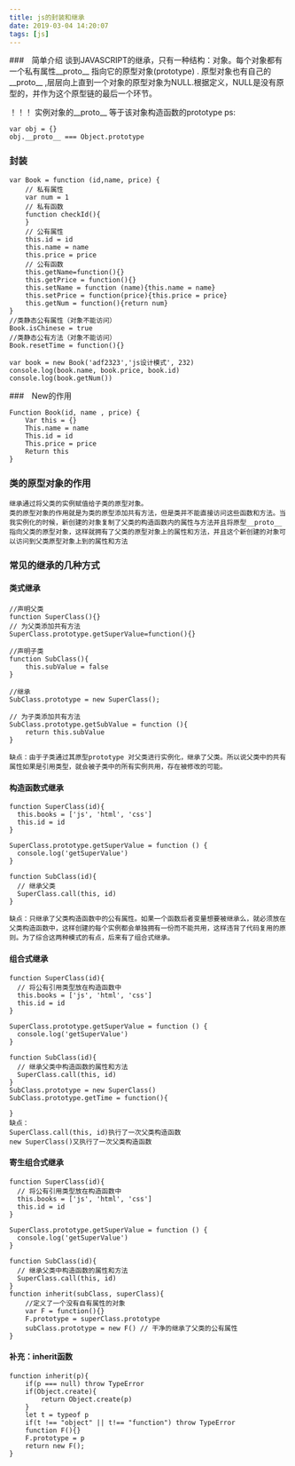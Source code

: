 ```yaml
---
title: js的封装和继承 
date: 2019-03-04 14:20:07
tags: [js]
---
```


###　简单介绍
谈到JAVASCRIPT的继承，只有一种结构：对象。每个对象都有一个私有属性__proto__ 指向它的原型对象(prototype) . 原型对象也有自己的__proto__ ,层层向上直到一个对象的原型对象为NULL.根据定义，NULL是没有原型的，并作为这个原型链的最后一个环节。

！！！ 实例对象的__proto__ 等于该对象构造函数的prototype
ps: 
```
var obj = {}
obj.__proto__ === Object.prototype
```
<!-- more -->

### 封装
```
var Book = function (id,name, price) {
    // 私有属性
    var num = 1
    // 私有函数
    function checkId(){
    }
    // 公有属性
    this.id = id
    this.name = name
    this.price = price
    // 公有函数
    this.getName=function(){}
    this.getPrice = function(){}
    this.setName = function (name){this.name = name}
    this.setPrice = function(price){this.price = price}
    this.getNum = function(){return num}
}
//类静态公有属性（对象不能访问）
Book.isChinese = true
//类静态公有方法（对象不能访问）
Book.resetTime = function(){}

var book = new Book('adf2323','js设计模式', 232)
console.log(book.name, book.price, book.id)
console.log(book.getNum())
``` 

###　New的作用

```
Function Book(id, name , price) {
    Var this = {}
    This.name = name
    This.id = id
    This.price = price
    Return this
}
```

### 类的原型对象的作用
    继承通过将父类的实例赋值给子类的原型对象。
    类的原型对象的作用就是为类的原型添加共有方法，但是类并不能直接访问这些函数和方法。当我实例化的时候，新创建的对象复制了父类的构造函数内的属性与方法并且将原型__proto__ 指向父类的原型对象，这样就拥有了父类的原型对象上的属性和方法，并且这个新创建的对象可以访问到父类原型对象上到的属性和方法

### 常见的继承的几种方式

#### 类式继承
```
//声明父类
function SuperClass(){}
// 为父类添加共有方法
SuperClass.prototype.getSuperValue=function(){}

//声明子类
function SubClass(){
    this.subValue = false
}

//继承
SubClass.prototype = new SuperClass();

// 为子类添加共有方法
SubClass.prototype.getSubValue = function (){
    return this.subValue
}

缺点：由于子类通过其原型prototype 对父类进行实例化，继承了父类。所以说父类中的共有属性如果是引用类型，就会被子类中的所有实例共用，存在被修改的可能。
```

#### 构造函数式继承
```
function SuperClass(id){
  this.books = ['js', 'html', 'css']
  this.id = id
}

SuperClass.prototype.getSuperValue = function () {
  console.log('getSuperValue')
}

function SubClass(id){
  // 继承父类
  SuperClass.call(this, id)
}

缺点：只继承了父类构造函数中的公有属性。如果一个函数后者变量想要被继承么，就必须放在父类构造函数中，这样创建的每个实例都会单独拥有一份而不能共用，这样违背了代码复用的原则。为了综合这两种模式的有点，后来有了组合式继承。
```
#### 组合式继承
```
function SuperClass(id){
  // 将公有引用类型放在构造函数中
  this.books = ['js', 'html', 'css']
  this.id = id
}

SuperClass.prototype.getSuperValue = function () {
  console.log('getSuperValue')
}

function SubClass(id){
  // 继承父类中构造函数的属性和方法
  SuperClass.call(this, id)
}
SubClass.prototype = new SuperClass()
SubClass.prototype.getTime = function(){
    
}
缺点： 
SuperClass.call(this, id)执行了一次父类构造函数
new SuperClass()又执行了一次父类构造函数
```
#### 寄生组合式继承
```
function SuperClass(id){
  // 将公有引用类型放在构造函数中
  this.books = ['js', 'html', 'css']
  this.id = id
}

SuperClass.prototype.getSuperValue = function () {
  console.log('getSuperValue')
}

function SubClass(id){
  // 继承父类中构造函数的属性和方法
  SuperClass.call(this, id)
}
function inherit(subClass, superClass){
    //定义了一个没有自有属性的对象
    var F = function(){}
    F.prototype = superClass.prototype
    subClass.prototype = new F() // 干净的继承了父类的公有属性
}
```

#### 补充：inherit函数
```
function inherit(p){
    if(p === null) throw TypeError
    if(Object.create){
        return Object.create(p)
    }
    let t = typeof p
    if(t !== "object" || t!== "function") throw TypeError
    function F(){}
    F.prototype = p
    return new F();
}
```
